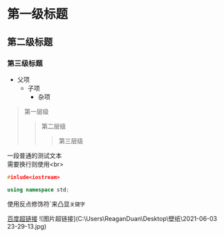 # 第一级标题
## 第二级标题
### 第三级标题


* 父项
  * 子项
    * 杂项

> 第一层级
>> 第二层级
>>> 第三层级

一段普通的测试文本<br>
需要换行则使用\<br>

```cpp
#inlude<iostream>

using namespace std;
```
使用反点修饰符\`来凸显`关键字`

[百度超链接](https://www.baidu.com "悬停显示")
![图片超链接](C:\Users\ReaganDuan\Desktop\壁纸\2021-06-03 23-29-13.jpg)
